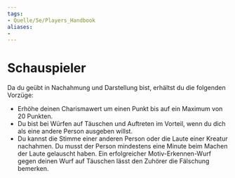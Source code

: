 ```yaml
---
tags:
- Quelle/5e/Players_Handbook
aliases:
- 
---
```

# Schauspieler
Da du geübt in Nachahmung und Darstellung bist, erhältst du die folgenden Vorzüge:

- Erhöhe deinen Charismawert um einen Punkt bis auf ein Maximum von 20 Punkten.
- Du bist bei Würfen auf Täuschen und Auftreten im Vorteil, wenn du dich als eine andere Person ausgeben willst.
- Du kannst die Stimme einer anderen Person oder die Laute einer Kreatur nachahmen. Du musst der Person mindestens eine Minute beim Machen der Laute gelauscht haben. Ein erfolgreicher Motiv-Erkennen-Wurf gegen deinen Wurf auf Täuschen lässt den Zuhörer die Fälschung bemerken.